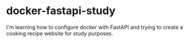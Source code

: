 # docker-fastapi-study
I'm learning how to configure docker with FastAPI and trying to create a cooking recipe website for study purposes.

